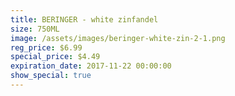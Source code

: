 ```yaml
---
title: BERINGER - white zinfandel
size: 750ML
image: /assets/images/beringer-white-zin-2-1.png
reg_price: $6.99
special_price: $4.49
expiration_date: 2017-11-22 00:00:00
show_special: true
---
```



